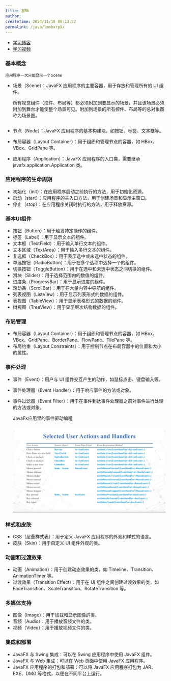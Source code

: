 ```yaml
---
title: 基础
author:
createTime: 2024/11/18 08:13:52
permalink: /java/lmmbxrp9/
---
```

- [学习博客](https://blog.csdn.net/weixin_52152676/article/details/138005850?ops_request_misc=%257B%2522request%255Fid%2522%253A%2522EFE9B823-5A7A-4234-86C7-7C8DB7BFAEB3%2522%252C%2522scm%2522%253A%252220140713.130102334..%2522%257D&request_id=EFE9B823-5A7A-4234-86C7-7C8DB7BFAEB3&biz_id=0&utm_medium=distribute.pc_search_result.none-task-blog-2~blog~sobaiduend~default-1-138005850-null-null.nonecase&utm_term=javaFX%20UI%E6%8E%A7%E4%BB%B6&spm=1018.2226.3001.4450)
- [学习视频](https://www.bilibili.com/video/BV1pJ411q7yv?spm_id_from=333.788.player.switch&vd_source=b9c96b09f6a61394b053d5682a45cb67&p=18)

### 基本概念

`应用程序一次只能显示一个Scene`

   - 场景（Scene）：JavaFX 应用程序的主要容器，用于存放和管理所有的 UI 组件。

     所有视觉组件（控件、布局等）都必须附加到要显示的场景，并且该场景必须附加到舞台才能使整个场景可见。附加到场景的所有控件、布局等的总对象图称为场景图。

     ~~~
     ~~~

     

   - 节点（Node）：JavaFX 应用程序的基本构建块，如按钮、标签、文本框等。

   - 布局容器（Layout Container）：用于组织和管理节点的容器，如 HBox、VBox、GridPane 等。

   - 应用程序（Application）：JavaFX 应用程序的入口类，需要继承 javafx.application.Application 类。

### 应用程序的生命周期

- 初始化（init）：在应用程序启动之前执行的方法，用于初始化资源。
- 启动（start）：应用程序的主入口方法，用于创建场景和显示主窗口。
- 停止（stop）：在应用程序关闭时执行的方法，用于释放资源。

### 基本UI组件

- 按钮（Button）：用于触发特定操作的组件。
- 标签（Label）：用于显示文本的组件。
- 文本框（TextField）：用于输入单行文本的组件。
- 文本区域（TextArea）：用于输入多行文本的组件。
- 复选框（CheckBox）：用于表示选中或未选中状态的组件。
- 单选按钮（RadioButton）：用于在多个选项中选择一个的组件。
- 切换按钮（ToggleButton）：用于在选中和未选中状态之间切换的组件。
- 滑块（Slider）：用于选择范围内的数值的组件。
- 进度条（ProgressBar）：用于显示进度的组件。
- 滚动条（ScrollBar）：用于在大量内容中导航的组件。
- 列表视图（ListView）：用于显示列表形式的数据的组件。
- 表视图（TableView）：用于显示表格形式的数据的组件。
- 树视图（TreeView）：用于显示层次结构数据的组件。

### 布局管理

- 布局容器（Layout Container）：用于组织和管理节点的容器，如 HBox、VBox、GridPane、BorderPane、FlowPane、TilePane 等。
- 布局约束（Layout Constraints）：用于控制节点在布局容器中的位置和大小的属性。

### 事件处理

- 事件（Event）：用户与 UI 组件交互产生的动作，如鼠标点击、键盘输入等。

- 事件处理器（Event Handler）：用于响应事件的方法或对象。

- 事件过滤器（Event Filter）：用于在事件到达事件处理器之前对事件进行处理的方法或对象。

  JavaFx应用里的事件驱动编程

  ![](./images/FXML/fxml-event.png)

### 样式和皮肤

- CSS（层叠样式表）：用于定义 JavaFX 应用程序的外观和样式的语言。
- 皮肤（Skin）：用于自定义 UI 组件外观的类。

### 动画和过渡效果

- 动画（Animation）：用于创建动态效果的类，如 Timeline、Transition、AnimationTimer 等。
- 过渡效果（Transition Effect）：用于在 UI 组件之间创建过渡效果的类，如 FadeTransition、ScaleTransition、RotateTransition 等。

### 多媒体支持

- 图像（Image）：用于加载和显示图像的类。
- 音频（Audio）：用于播放音频文件的类。
- 视频（Video）：用于播放视频文件的类。

### 集成和部署

- JavaFX 与 Swing 集成：可以在 Swing 应用程序中使用 JavaFX 组件。
- JavaFX 与 Web 集成：可以在 Web 页面中使用 JavaFX 应用程序。
- JavaFX 应用程序的打包和部署：可以将 JavaFX 应用程序打包为 JAR、EXE、DMG 等格式，以便在不同平台上运行。



